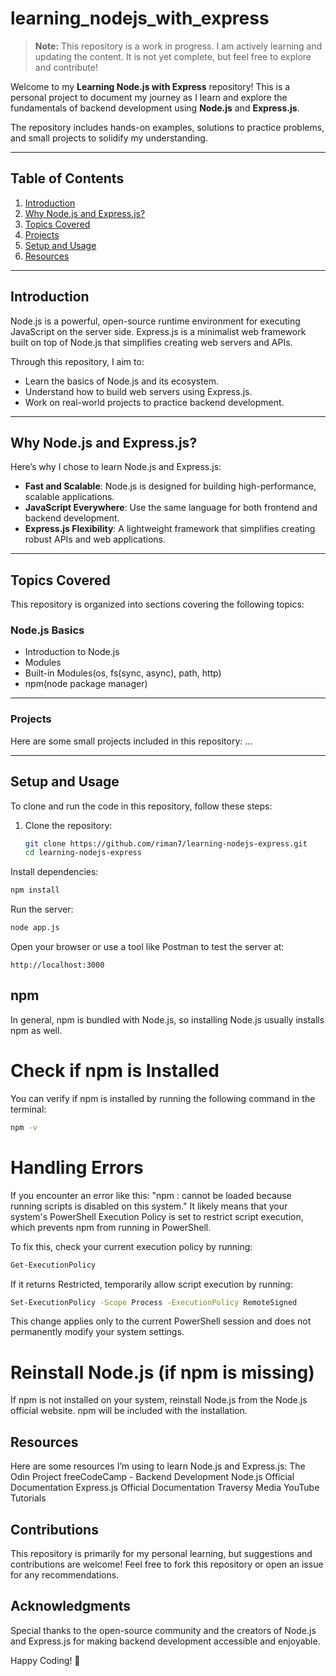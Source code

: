 # learning_nodejs_with_express
> **Note:** This repository is a work in progress. I am actively learning and updating the content. It is not yet complete, but feel free to explore and contribute!

Welcome to my **Learning Node.js with Express** repository! This is a personal project to document my journey as I learn and explore the fundamentals of backend development using **Node.js** and **Express.js**.  


The repository includes hands-on examples, solutions to practice problems, and small projects to solidify my understanding.

---

## Table of Contents
1. [Introduction](#introduction)
2. [Why Node.js and Express.js?](#why-nodejs-and-expressjs)
3. [Topics Covered](#topics-covered)
4. [Projects](#projects)
5. [Setup and Usage](#setup-and-usage)
6. [Resources](#resources)

---

## Introduction

Node.js is a powerful, open-source runtime environment for executing JavaScript on the server side. Express.js is a minimalist web framework built on top of Node.js that simplifies creating web servers and APIs.

Through this repository, I aim to:
- Learn the basics of Node.js and its ecosystem.
- Understand how to build web servers using Express.js.
- Work on real-world projects to practice backend development.

---

## Why Node.js and Express.js?

Here’s why I chose to learn Node.js and Express.js:
- **Fast and Scalable**: Node.js is designed for building high-performance, scalable applications.
- **JavaScript Everywhere**: Use the same language for both frontend and backend development.
- **Express.js Flexibility**: A lightweight framework that simplifies creating robust APIs and web applications.

---

## Topics Covered

This repository is organized into sections covering the following topics:

### **Node.js Basics**
- Introduction to Node.js
- Modules
- Built-in Modules(os, fs(sync, async), path, http)
- npm(node package manager)

---

### Projects

Here are some small projects included in this repository:
...

---

## Setup and Usage

To clone and run the code in this repository, follow these steps:

1. Clone the repository:
   ```bash
   git clone https://github.com/riman7/learning-nodejs-express.git
   cd learning-nodejs-express

Install dependencies:
```bash
npm install
```
Run the server:
```bash
node app.js
```
Open your browser or use a tool like Postman to test the server at:

```arduino
http://localhost:3000
```

## npm
In general, npm is bundled with Node.js, so installing Node.js usually installs npm as well.

# Check if npm is Installed
You can verify if npm is installed by running the following command in the terminal:

```bash
npm -v
```

# Handling Errors
If you encounter an error like this:
"npm : cannot be loaded because running scripts is disabled on this system."
It likely means that your system's PowerShell Execution Policy is set to restrict script execution, which prevents npm from running in PowerShell.

To fix this, check your current execution policy by running:

```bash
Get-ExecutionPolicy
```
If it returns Restricted, temporarily allow script execution by running:

```bash
Set-ExecutionPolicy -Scope Process -ExecutionPolicy RemoteSigned
```
This change applies only to the current PowerShell session and does not permanently modify your system settings.

# Reinstall Node.js (if npm is missing)
If npm is not installed on your system, reinstall Node.js from the Node.js official website. npm will be included with the installation.

## Resources
Here are some resources I’m using to learn Node.js and Express.js:
The Odin Project
freeCodeCamp - Backend Development
Node.js Official Documentation
Express.js Official Documentation
Traversy Media YouTube Tutorials

## Contributions
This repository is primarily for my personal learning, but suggestions and contributions are welcome! Feel free to fork this repository or open an issue for any recommendations.

## Acknowledgments
Special thanks to the open-source community and the creators of Node.js and Express.js for making backend development accessible and enjoyable.

Happy Coding! 🚀



